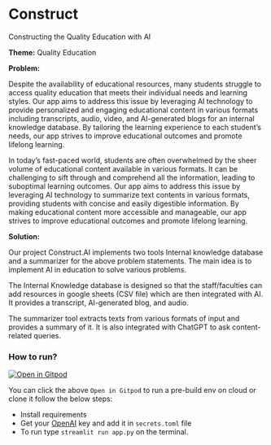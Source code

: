# Construct
Constructing the Quality Education with AI

**Theme:** Quality Education

**Problem:**

Despite the availability of educational resources, many students struggle to access quality education that meets their individual needs and learning styles. Our app aims to address this issue by leveraging AI technology to provide personalized and engaging educational content in various formats including transcripts, audio, video, and AI-generated blogs for an internal knowledge database. By tailoring the learning experience to each student’s needs, our app strives to improve educational outcomes and promote lifelong learning.

In today’s fast-paced world, students are often overwhelmed by the sheer volume of educational content available in various formats. It can be challenging to sift through and comprehend all the information, leading to suboptimal learning outcomes. Our app aims to address this issue by leveraging AI technology to summarize text contents in various formats, providing students with concise and easily digestible information. By making educational content more accessible and manageable, our app strives to improve educational outcomes and promote lifelong learning.

**Solution:**

Our project Construct.AI implements two tools Internal knowledge database and a summarizer for the above problem statements. The main idea is to implement AI in education to solve various problems.

The Internal Knowledge database is designed so that the staff/faculties can add resources in google sheets (CSV file) which are then integrated with AI. It provides a transcript, AI-generated blog, and audio.

The summarizer tool extracts texts from various formats of input and provides a summary of it. It is also integrated with ChatGPT to ask content-related queries.

### How to run?

[![Open in Gitpod](https://gitpod.io/button/open-in-gitpod.svg)](https://gitpod.io/#https://github.com/dotAadarsh/ConstructAI)

You can click the above `Open in Gitpod` to run a pre-build env on cloud or clone it follow the below steps:

- Install requirements
- Get your [OpenAI](https://openai.com/) key and add it in `secrets.toml` file
- To run type `streamlit run app.py` on the terminal.
